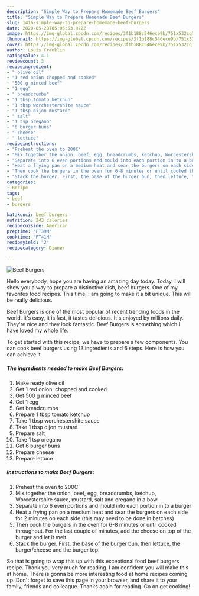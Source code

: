 ```yaml
---
description: "Simple Way to Prepare Homemade Beef Burgers"
title: "Simple Way to Prepare Homemade Beef Burgers"
slug: 1416-simple-way-to-prepare-homemade-beef-burgers
date: 2020-05-28T05:05:53.922Z
image: https://img-global.cpcdn.com/recipes/3f1b188c546ece9b/751x532cq70/beef-burgers-recipe-main-photo.jpg
thumbnail: https://img-global.cpcdn.com/recipes/3f1b188c546ece9b/751x532cq70/beef-burgers-recipe-main-photo.jpg
cover: https://img-global.cpcdn.com/recipes/3f1b188c546ece9b/751x532cq70/beef-burgers-recipe-main-photo.jpg
author: Louis Franklin
ratingvalue: 4.1
reviewcount: 3
recipeingredient:
- " olive oil"
- "1 red onion chopped and cooked"
- "500 g minced beef"
- "1 egg"
- " breadcrumbs"
- "1 tbsp tomato ketchup"
- "1 tbsp worchestershite sauce"
- "1 tbsp dijon mustard"
- " salt"
- "1 tsp oregano"
- "6 burger buns"
- " cheese"
- " lettuce"
recipeinstructions:
- "Preheat the oven to 200C"
- "Mix together the onion, beef, egg, breadcrumbs, ketchup, Worcestershire sauce, mustard, salt and oregano in a bowl"
- "Separate into 6 even portions and mould into each portion in to a burger"
- "Heat a frying pan on a medium heat and sear the burgers on each side for 2 minutes on each side (this may need to be done in batches)"
- "Then cook the burgers in the oven for 6-8 minutes or until cooked throughout. For the last couple of minutes, add the cheese on top of the burger and let it melt."
- "Stack the burger. First, the base of the burger bun, then lettuce, the burger/cheese and the burger top."
categories:
- Recipe
tags:
- beef
- burgers

katakunci: beef burgers 
nutrition: 243 calories
recipecuisine: American
preptime: "PT39M"
cooktime: "PT41M"
recipeyield: "2"
recipecategory: Dinner

---
```



![Beef Burgers](https://img-global.cpcdn.com/recipes/3f1b188c546ece9b/751x532cq70/beef-burgers-recipe-main-photo.jpg)

Hello everybody, hope you are having an amazing day today. Today, I will show you a way to prepare a distinctive dish, beef burgers. One of my favorites food recipes. This time, I am going to make it a bit unique. This will be really delicious.

Beef Burgers is one of the most popular of recent trending foods in the world. It's easy, it is fast, it tastes delicious. It's enjoyed by millions daily. They're nice and they look fantastic. Beef Burgers is something which I have loved my whole life.




To get started with this recipe, we have to prepare a few components. You can cook beef burgers using 13 ingredients and 6 steps. Here is how you can achieve it.

<!--inarticleads1-->

##### The ingredients needed to make Beef Burgers:

1. Make ready  olive oil
1. Get 1 red onion, chopped and cooked
1. Get 500 g minced beef
1. Get 1 egg
1. Get  breadcrumbs
1. Prepare 1 tbsp tomato ketchup
1. Take 1 tbsp worchestershite sauce
1. Take 1 tbsp dijon mustard
1. Prepare  salt
1. Take 1 tsp oregano
1. Get 6 burger buns
1. Prepare  cheese
1. Prepare  lettuce




<!--inarticleads2-->

##### Instructions to make Beef Burgers:

1. Preheat the oven to 200C
1. Mix together the onion, beef, egg, breadcrumbs, ketchup, Worcestershire sauce, mustard, salt and oregano in a bowl
1. Separate into 6 even portions and mould into each portion in to a burger
1. Heat a frying pan on a medium heat and sear the burgers on each side for 2 minutes on each side (this may need to be done in batches)
1. Then cook the burgers in the oven for 6-8 minutes or until cooked throughout. For the last couple of minutes, add the cheese on top of the burger and let it melt.
1. Stack the burger. First, the base of the burger bun, then lettuce, the burger/cheese and the burger top.




So that is going to wrap this up with this exceptional food beef burgers recipe. Thank you very much for reading. I am confident you will make this at home. There is gonna be more interesting food at home recipes coming up. Don't forget to save this page in your browser, and share it to your family, friends and colleague. Thanks again for reading. Go on get cooking!
